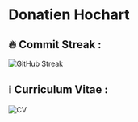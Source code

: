 # Donatien Hochart

## :fire: Commit Streak :

![GitHub Streak](https://github-readme-streak-stats.herokuapp.com/?user=rekky1aws&theme=dark)

## :information_source: Curriculum Vitae :
![CV](https://rekkylaws.netlify.app/)